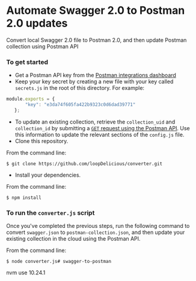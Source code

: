 # Automate Swagger 2.0 to Postman 2.0 updates

Convert local Swagger 2.0 file to Postman 2.0, and then update Postman collection using Postman API


### To get started

* Get a Postman API key from the [Postman integrations dashboard](https://app.getpostman.com/dashboard/integrations)
* Keep your key secret by creating a new file with your key called `secrets.js` in the root of this directory. For example:
```javascript
module.exports = {
       "key": "e3da74f605fa422b9323c0d6dad39771"
   };
```
* To update an existing collection, retrieve the `collection_uid` and `collection_id` by submitting a [`GET` request using the Postman API](https://docs.api.getpostman.com/#3190c896-4216-a0a3-aa38-a041d0c2eb72). Use this information to update the relevant sections of the `config.js` file.
* Clone this repository.

From the command line:

    $ git clone https://github.com/loopDelicious/converter.git

* Install your dependencies. 


From the command line:

    $ npm install

### To run the `converter.js` script

Once you've completed the previous steps, run the following command to convert `swagger.json` to `postman-collection.json`, and then update your existing collection in the cloud using the Postman API.

From the command line:

    $ node converter.js# swagger-to-postman

 nvm use 10.24.1
